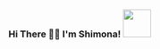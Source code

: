 
### Hi There 👋🏻 I'm Shimona! <img src="https://media.giphy.com/media/JRsQiAN79bPWUv43Ko/giphy.gif" width="50">
